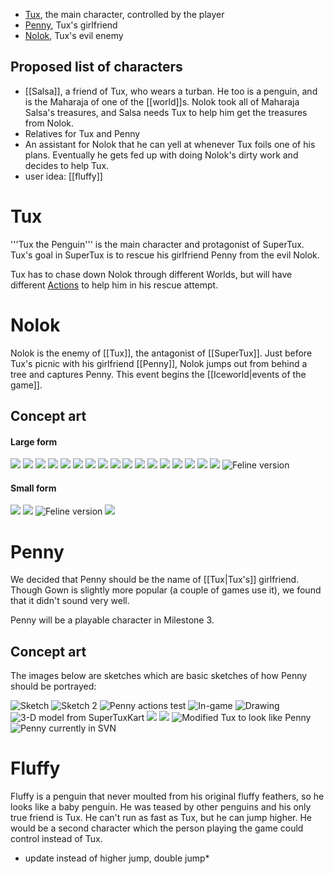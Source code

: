 * [Tux](#Tux), the main character, controlled by the player
* [Penny](#Penny), Tux's girlfriend
* [Nolok](#Nolok), Tux's evil enemy

Proposed list of characters
---------------------------

* [[Salsa]], a friend of Tux, who wears a turban. He too is a penguin, and is the Maharaja of one of the [[world]]s. Nolok took all of Maharaja Salsa's treasures, and Salsa needs Tux to help him get the treasures from Nolok.
* Relatives for Tux and Penny
* An assistant for Nolok that he can yell at whenever Tux foils one of his plans. Eventually he gets fed up with doing Nolok's dirty work and decides to help Tux.
* user idea: [[fluffy]]

Tux
===
'''Tux the Penguin''' is the main character and protagonist of SuperTux. Tux's goal in SuperTux is to rescue his girlfriend Penny from the evil Nolok.

Tux has to chase down Nolok through different Worlds, but will have different [Actions](Actions) to help him in his rescue attempt.

Nolok
=====

Nolok is the enemy of [[Tux]], the antagonist of [[SuperTux]].
Just before Tux's picnic with his girlfriend [[Penny]], Nolok jumps out from behind a tree and captures Penny.
This event begins the [[Iceworld|events of the game]].

Concept art
-----------

#### Large form

![](images/nolok_walk.png)
![](images/nolok_anim2.gif)
![](images/Nolok.png)
![](images/Nolok_snip.png)
![](images/Nolok_statue.jpg)
![](images/Noloksketches3.jpg)
![](images/Noloksketch7.jpg)
![](images/Noloksketch8.jpg)
![](images/Test10.gif)
![](images/Nolok_jump.png)
![](images/Nolokfrontside.png)
![](images/Nolok_large_front_sketch.png)
![](images/Nolokfrontside2.png)
![](images/Noloksketches1.jpg)
![](images/Nolok3.jpg)
![](images/Nolok2.jpg)
![](images/Nolok_stand.png)
![](images/Feline_Nolok.jpg "Feline version")


#### Small form

![](images/Nolok%20small%20color%20paron.png)
![](images/Nolok%20small.png)
![](images/Feline%20Nolok%20small.png "Feline version")
![](images/Nolok%20statue%20sample_5.png)


Penny
=====

We decided that Penny should be the name of [[Tux|Tux's]] girlfriend. Though Gown is slightly more popular (a couple of games use it), we found that it didn't sound very well.

Penny will be a playable character in Milestone 3.

Concept art
-----------

The images below are sketches which are basic sketches of how Penny should be portrayed:

![](images/Penny.png "Sketch")
![](images/Penny2.png "Sketch 2")
![](images/Pennysheetwip.png "Penny actions test")
![](images/Pennytest.png "In-game")
![](images/Pennytest2.png "Drawing")
![](images/Pennykart1.png "3-D model from SuperTuxKart")
![](images/Pennyfrontside2.png)
![](images/Pennyfrontside.png)
![](images/PennyTux.png "Modified Tux to look like Penny")
![](images/PennySVN.png "Penny currently in SVN")


Fluffy
======

Fluffy is a penguin that never moulted from his original fluffy
feathers, so he looks like a baby penguin. He was teased by other
penguins and his only true friend is Tux. He can't run as fast as Tux,
but he can jump higher. He would be a second character which the
person playing the game could control instead of Tux.

* update instead of higher jump, double jump*
